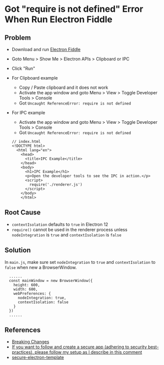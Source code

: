 # Got "require is not defined" Error When Run Electron Fiddle

## Problem
* Download and run [Electron Fiddle](https://www.electronjs.org/fiddle)
* Goto Menu > Show Me > Electron APIs > Clipboard or IPC
* Click "Run"
* For Clipboard example
  * Copy / Paste clipboard and it does not work
  * Activate the app window and goto Menu > View > Toggle Developer Tools > Console
  * Got `Uncaught ReferenceError: require is not defined`
* For IPC example
  * Activate the app window and goto Menu > View > Toggle Developer Tools > Console
  * Got `Uncaught ReferenceError: require is not defined`

  ```
  // index.html
  <!DOCTYPE html>
    <html lang="en">
      <head>
        <title>IPC Example</title>
      </head>
      <body>
        <h1>IPC Example</h1>
        <p>Open the developer tools to see the IPC in action.</p>
        <script>
          require('./renderer.js')
        </script>
      </body>
      </html>
  ```

## Root Cause
* `contextIsolation` defaults to `true` in Electron 12
* `require()` cannot be used in the renderer process unless `nodeIntegration` is `true` and `contextIsolation` is `false`

## Solution
In `main.js`, make sure set `nodeIntegration` to `true` and `contextIsolation` to `false` when new a BrowserWindow.

```
  ......
  const mainWindow = new BrowserWindow({
    height: 600,
    width: 600,
    webPreferences: {
      nodeIntegration: true,
      contextIsolation: false
    }
  })
  ......
```

## References
* [Breaking Changes](https://www.electronjs.org/docs/breaking-changes#default-changed-contextisolation-defaults-to-true)
* [If you want to follow and create a secure app (adhering to security best-practices), please follow my setup as I describe in this comment](https://github.com/electron/electron/issues/9920#issuecomment-575839738)
* [secure-electron-template](https://github.com/reZach/secure-electron-template)
